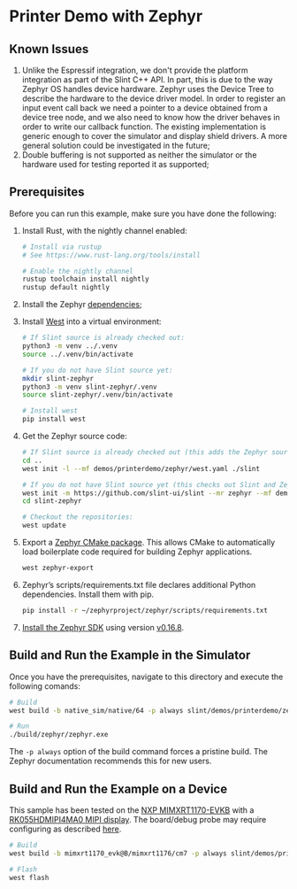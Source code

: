 <!-- Copyright © SixtyFPS GmbH <info@slint.dev> ; SPDX-License-Identifier: MIT -->

# Printer Demo with Zephyr

## Known Issues

1. Unlike the Espressif integration, we don't provide the platform integration as part of the Slint C++ API. In part, this is due to the way Zephyr OS handles device hardware. Zephyr uses the Device Tree to describe the hardware to the device driver model. In order to register an input event call back we need a pointer to a device obtained from a device tree node, and we also need to know how the driver behaves in order to write our callback function. The existing implementation is generic enough to cover the simulator and display shield drivers. A more general solution could be investigated in the future;
2. Double buffering is not supported as neither the simulator or the hardware used for testing reported it as supported;

## Prerequisites

Before you can run this example, make sure you have done the following:

1. Install Rust, with the nightly channel enabled:

   ```bash
   # Install via rustup
   # See https://www.rust-lang.org/tools/install

   # Enable the nightly channel
   rustup toolchain install nightly
   rustup default nightly
   ```

2. Install the Zephyr [dependencies](https://docs.zephyrproject.org/latest/develop/getting_started/index.html#install-dependencies);
3. Install [West](https://docs.zephyrproject.org/latest/develop/west/index.html#west) into a virtual environment:

   ```bash
   # If Slint source is already checked out:
   python3 -m venv ../.venv
   source ../.venv/bin/activate

   # If you do not have Slint source yet:
   mkdir slint-zephyr
   python3 -m venv slint-zephyr/.venv
   source slint-zephyr/.venv/bin/activate

   # Install west
   pip install west
   ```

4. Get the Zephyr source code:

   ```bash
   # If Slint source is already checked out (this adds the Zephyr source next to the Slint source):
   cd ..
   west init -l --mf demos/printerdemo/zephyr/west.yaml ./slint

   # If you do not have Slint source yet (this checks out Slint and Zephyr source into slint-zephyr):
   west init -m https://github.com/slint-ui/slint --mr zephyr --mf demos/printerdemo/zephyr/west.yaml slint-zephyr
   cd slint-zephyr

   # Checkout the repositories:
   west update
   ```

5. Export a [Zephyr CMake package](https://docs.zephyrproject.org/latest/build/zephyr_cmake_package.html#cmake-pkg). This allows CMake to automatically load boilerplate code required for building Zephyr applications.

   ```bash
   west zephyr-export
   ```

6. Zephyr’s scripts/requirements.txt file declares additional Python dependencies. Install them with pip.

   ```bash
   pip install -r ~/zephyrproject/zephyr/scripts/requirements.txt
   ```

7. [Install the Zephyr SDK](https://docs.zephyrproject.org/latest/develop/getting_started/index.html#install-the-zephyr-sdk) using version [v0.16.8](https://github.com/zephyrproject-rtos/sdk-ng/releases/tag/v0.16.8).

## Build and Run the Example in the Simulator

Once you have the prerequisites, navigate to this directory and execute the following comands:

```bash
# Build
west build -b native_sim/native/64 -p always slint/demos/printerdemo/zephyr

# Run
./build/zephyr/zephyr.exe
```

The `-p always` option of the build command forces a pristine build. The Zephyr documentation recommends this for new users.

## Build and Run the Example on a Device

This sample has been tested on the [NXP MIMXRT1170-EVKB](https://docs.zephyrproject.org/latest/boards/nxp/mimxrt1170_evk/doc/index.html) with a [RK055HDMIPI4MA0 MIPI display](https://docs.zephyrproject.org/latest/boards/shields/rk055hdmipi4ma0/doc/index.html). The board/debug probe may require configuring as described [here](https://docs.zephyrproject.org/latest/boards/nxp/mimxrt1170_evk/doc/index.html#configuring-a-debug-probe).

```bash
# Build
west build -b mimxrt1170_evk@B/mimxrt1176/cm7 -p always slint/demos/printerdemo/zephyr -- -DSHIELD=rk055hdmipi4ma0 -DCMAKE_BUILD_TYPE=Release

# Flash
west flash
```

